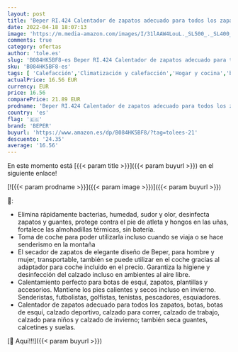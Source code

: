```yaml
---
layout: post
title: 'Beper RI.424 Calentador de zapatos adecuado para todos los zapatos  botas  botas de esquí  outlet para el hogar y para el coche'
date: 2022-04-18 18:07:13
image: 'https://m.media-amazon.com/images/I/31lAAW4LouL._SL500_._SL400_.jpg'
comments: true
category: ofertas
author: 'tole.es'
slug: 'B084HK5BF8-es Beper RI.424 Calentador de zapatos adecuado para todos los...'
sku: 'B084HK5BF8-es'
tags: [ 'Calefacción','Climatización y calefacción','Hogar y cocina','beper','zapatos','🇪🇸', ]
actualPrice: 16.56 EUR
currency: EUR
price: 16.56
comparePrice: 21.89 EUR
prodname: 'Beper RI.424 Calentador de zapatos adecuado para todos los zapatos  botas  botas de esquí  outlet para el hogar y para el coche'
country: 'es'
flag: '🇪🇸'
brand: 'BEPER'
buyurl: 'https://www.amazon.es/dp/B084HK5BF8/?tag=tolees-21'
descuento: '24.35'
average: '16.56'
---
```


En este momento está [{{< param title >}}]({{< param buyurl >}}) en el siguiente enlace!

[![{{< param prodname >}}]({{< param image >}})]({{< param buyurl >}})

🔎:

- Elimina rápidamente bacterias, humedad, sudor y olor, desinfecta zapatos y guantes, protege contra el pie de atleta y hongos en las uñas, fortalece las almohadillas térmicas, sin batería.
- Toma de coche para poder utilizarla incluso cuando se viaja o se hace senderismo en la montaña
- El secador de zapatos de elegante diseño de Beper, para hombre y mujer, transportable, también se puede utilizar en el coche gracias al adaptador para coche incluido en el precio. Garantiza la higiene y desinfección del calzado incluso en ambientes al aire libre.
- Calentamiento perfecto para botas de esquí, zapatos, plantillas y accesorios. Mantiene los pies calientes y secos incluso en invierno. Senderistas, futbolistas, golfistas, tenistas, pescadores, esquiadores.
- Calentador de zapatos adecuado para todos los zapatos, botas, botas de esquí, calzado deportivo, calzado para correr, calzado de trabajo, calzado para niños y calzado de invierno; también seca guantes, calcetines y suelas.

[🛒 Aquí!!!]({{< param buyurl >}})
